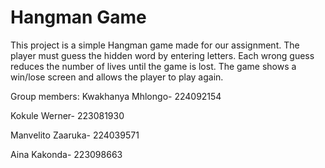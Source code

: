 # Hangman Game

This project is a simple Hangman game made for our assignment.
The player must guess the hidden word by entering letters.
Each wrong guess reduces the number of lives until the game is lost.
The game shows a win/lose screen and allows the player to play again. 

Group members: Kwakhanya Mhlongo- 224092154

Kokule Werner- 223081930

Manvelito Zaaruka- 224039571

Aina Kakonda- 223098663
